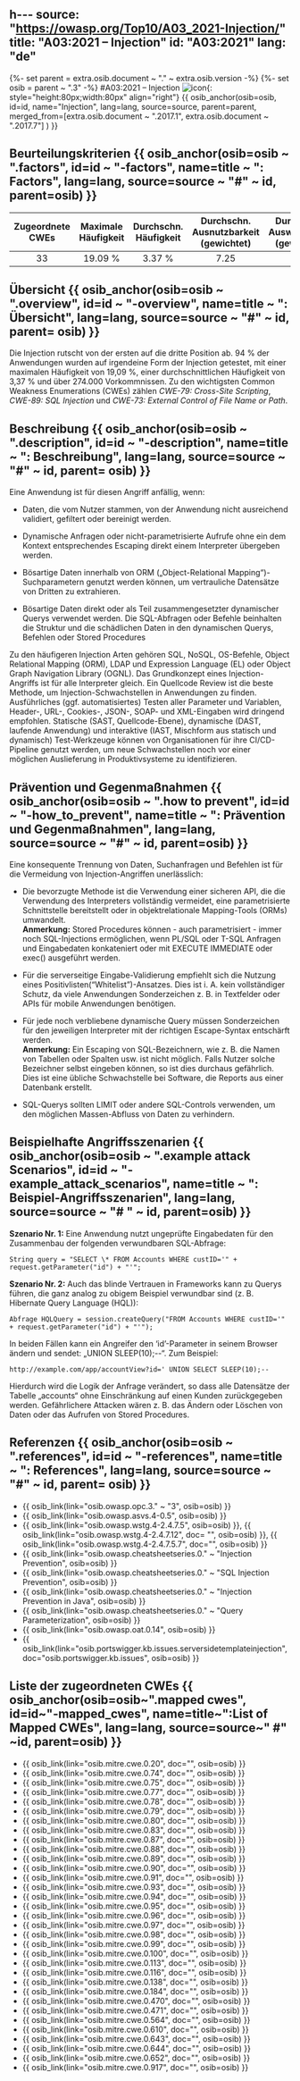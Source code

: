 h---
source: "https://owasp.org/Top10/A03_2021-Injection/"
title:  "A03:2021 – Injection"
id:     "A03:2021"
lang:   "de"
---
{%- set parent = extra.osib.document ~ "." ~ extra.osib.version -%}
{%- set osib = parent ~ ".3" -%}
#A03:2021 – Injection     ![icon](assets/TOP_10_Icons_Final_Injection.png){: style="height:80px;width:80px" align="right"}  {{ osib_anchor(osib=osib, id=id, name="Injection", lang=lang, source=source, parent=parent, merged_from=[extra.osib.document ~ ".2017.1", extra.osib.document ~ ".2017.7"] ) }}

## Beurteilungskriterien {{ osib_anchor(osib=osib ~ ".factors", id=id ~ "-factors", name=title ~ ": Factors", lang=lang, source=source ~ "#" ~ id, parent=osib) }}

| Zugeordnete CWEs | Maximale Häufigkeit | Durchschn. Häufigkeit | Durchschn. Ausnutzbarkeit (gewichtet) | Durchschn. Auswirkungen (gewichtet) | Maximale Abdeckung | Durchschnittliche Abdeckung | Gesamtanzahl | CVEs insgesamt |
|:-------------:|:--------------------:|:--------------------:|:--------------:|:--------------:|:----------------------:|:---------------------:|:-------------------:|:------------:|
| 33          | 19.09 %             | 3.37 %              | 7.25                 | 7.15                | 94.04 %       | 47.90 %       | 274,228           | 32,078     |

## Übersicht {{ osib_anchor(osib=osib ~ ".overview", id=id ~ "-overview", name=title ~ ": Übersicht", lang=lang, source=source ~ "#" ~ id, parent= osib) }}

Die Injection rutscht von der ersten auf die dritte Position ab. 94 % der Anwendungen wurden auf irgendeine Form der Injection getestet, mit einer maximalen Häufigkeit von 19,09 %, einer durchschnittlichen Häufigkeit von 3,37 % und über 274.000 Vorkommnissen. Zu den wichtigsten Common Weakness Enumerations (CWEs) zählen *CWE-79: Cross-Site Scripting*, *CWE-89: SQL Injection* und *CWE-73: External Control of File Name or Path*.

## Beschreibung {{ osib_anchor(osib=osib ~ ".description", id=id ~ "-description", name=title ~ ": Beschreibung", lang=lang, source=source ~ "#" ~ id, parent= osib) }}

Eine Anwendung ist für diesen Angriff anfällig, wenn:

- Daten, die vom Nutzer stammen, von der Anwendung nicht ausreichend validiert, gefiltert oder bereinigt werden.

- Dynamische Anfragen oder nicht-parametrisierte Aufrufe ohne ein dem Kontext entsprechendes Escaping direkt einem Interpreter übergeben werden.

- Bösartige Daten innerhalb von ORM („Object-Relational Mapping“)-Suchparametern genutzt werden können, um vertrauliche Datensätze von Dritten zu extrahieren.

- Bösartige Daten direkt oder als Teil zusammengesetzter dynamischer Querys verwendet werden. Die SQL-Abfragen oder Befehle beinhalten die Struktur und die schädlichen Daten in den dynamischen Querys, Befehlen oder Stored Procedures

Zu den häufigeren Injection Arten gehören SQL, NoSQL, OS-Befehle, Object Relational Mapping (ORM), LDAP und Expression Language (EL) oder Object Graph Navigation Library (OGNL). Das Grundkonzept eines Injection-Angriffs ist für alle Interpreter gleich. Ein Quellcode Review ist die beste Methode, um Injection-Schwachstellen in Anwendungen zu finden. Ausführliches (ggf. automatisiertes) Testen aller Parameter und Variablen, Header-, URL-, Cookies-, JSON-, SOAP- und XML-Eingaben wird dringend empfohlen. Statische (SAST, Quellcode-Ebene), dynamische (DAST, laufende Anwendung) und interaktive (IAST, Mischform aus statisch und dynamisch) Test-Werkzeuge können von Organisationen für ihre CI/CD-Pipeline genutzt werden, um neue Schwachstellen noch vor einer möglichen Auslieferung in Produktivsysteme zu identifizieren.

## Prävention und Gegenmaßnahmen {{ osib_anchor(osib=osib ~ ".how to prevent", id=id ~ "-how_to_prevent", name=title ~ ": Prävention und Gegenmaßnahmen", lang=lang, source=source ~ "#" ~ id, parent=osib) }}

Eine konsequente Trennung von Daten, Suchanfragen und Befehlen ist für die Vermeidung von Injection-Angriffen unerlässlich:

- Die bevorzugte Methode ist die Verwendung einer sicheren API, die die Verwendung des Interpreters vollständig vermeidet, eine parametrisierte Schnittstelle bereitstellt oder in objektrelationale Mapping-Tools (ORMs) umwandelt. 
<br/> **Anmerkung:** Stored Procedures können - auch parametrisiert - immer noch SQL-Injections ermöglichen, wenn PL/SQL oder T-SQL Anfragen und Eingabedaten konkateniert oder mit EXECUTE IMMEDIATE oder exec() ausgeführt werden.

- Für die serverseitige Eingabe-Validierung empfiehlt sich die Nutzung eines Positivlisten(“Whitelist”)-Ansatzes. Dies ist i. A. kein vollständiger Schutz, da viele Anwendungen Sonderzeichen z. B. in Textfelder oder APIs für mobile Anwendungen benötigen.

- Für jede noch verbliebene dynamische Query müssen Sonderzeichen für den jeweiligen Interpreter mit der richtigen Escape-Syntax entschärft werden. <br/> **Anmerkung:** Ein Escaping von SQL-Bezeichnern, wie z. B. die Namen von Tabellen oder Spalten usw. ist nicht möglich.
Falls Nutzer solche Bezeichner selbst eingeben können, so ist dies durchaus gefährlich. Dies ist eine übliche Schwachstelle bei Software, die Reports aus einer Datenbank erstellt.

- SQL-Querys sollten LIMIT oder andere SQL-Controls verwenden, um den möglichen Massen-Abfluss von Daten zu verhindern.

## Beispielhafte Angriffsszenarien {{ osib_anchor(osib=osib ~ ".example attack Scenarios", id=id ~ "-example_attack_scenarios", name=title ~ ": Beispiel-Angriffsszenarien", lang=lang, source=source ~ "# " ~ id, parent=osib) }}

**Szenario Nr. 1:** Eine Anwendung nutzt ungeprüfte Eingabedaten für den Zusammenbau der folgenden verwundbaren SQL-Abfrage:
```
String query = "SELECT \* FROM Accounts WHERE custID='" + request.getParameter("id") + "'";
```

**Szenario Nr. 2:** Auch das blinde Vertrauen in Frameworks kann zu Querys führen, die ganz analog zu obigem Beispiel verwundbar sind (z. B. Hibernate Query Language (HQL)):
```
Abfrage HQLQuery = session.createQuery("FROM Accounts WHERE custID='" + request.getParameter("id") + "'");
```

In beiden Fällen kann ein Angreifer den ‘id’-Parameter in seinem Browser ändern und sendet: „UNION SLEEP(10);--“. Zum Beispiel:
```
http://example.com/app/accountView?id=' UNION SELECT SLEEP(10);--
```

Hierdurch wird die Logik der Anfrage verändert, so dass alle Datensätze der Tabelle „accounts“ ohne Einschränkung auf einen Kunden zurückgegeben werden.
Gefährlichere Attacken wären z. B. das Ändern oder Löschen von Daten oder das Aufrufen von Stored Procedures.

## Referenzen {{ osib_anchor(osib=osib ~ ".references", id=id ~ "-references", name=title ~ ": References", lang=lang, source=source ~ "#" ~ id, parent= osib) }}

- {{ osib_link(link="osib.owasp.opc.3." ~ "3", osib=osib) }} <!-- [OWASP Proactive Controls: Sicherer Datenbankzugriff](https://owasp.org/ www-project-proactive-controls/v3/en/c3-secure-database) -->
- {{ osib_link(link="osib.owasp.asvs.4-0.5", osib=osib) }} <!--- [OWASP ASVS: V5 Input Validation and Encoding](https://owasp.org/www -project-application-security-verification-standard) --->
- {{ osib_link(link="osib.owasp.wstg.4-2.4.7.5", osib=osib) }}, <!-- [OWASP-Testhandbuch: SQL-Injection](https://owasp.org/www -project-web-security-testing-guide/latest/4-Web_Application_Security_Testing/07-Input_Validation_Testing/05-Testing_for_SQL_Injection) --> {{ osib_link(link="osib.owasp.wstg.4-2.4.7.12", doc= "", osib=osib) }}, <!-- [Command Injection ](https://owasp.org/www-project-web-security-testing-guide/latest/4-Web_Application_Security_Testing/07-Input_Validation_Testing/12 -Testing_for_Command_Injection) -->
{{ osib_link(link="osib.owasp.wstg.4-2.4.7.5.7", doc="", osib=osib) }} <!-- [ORM-Injektion ](https://owasp.org/ www-project-web-security-testing-guide/latest/4-Web_Application_Security_Testing/07-Input_Validation_Testing/05.7-Testing_for_ORM_Injection) -->
- {{ osib_link(link="osib.owasp.cheatsheetseries.0." ~ "Injection Prevention", osib=osib) }} <!-- [OWASP Spickzettel: Injektionsprävention](https://cheatsheetseries.owasp. org/cheatsheets/Injection_Prevention_Cheat_Sheet.html) -->
- {{ osib_link(link="osib.owasp.cheatsheetseries.0." ~ "SQL Injection Prevention", osib=osib) }} <!-- [OWASP-Spickzettel: SQL-Injection-Prävention](https://cheatsheetseries. owasp.org/cheatsheets/SQL_Injection_Prevention_Cheat_Sheet.html) -->
- {{ osib_link(link="osib.owasp.cheatsheetseries.0." ~ "Injection Prevention in Java", osib=osib) }} <!-- [OWASP Cheat Sheet: Injection Prevention in Java](https:// (cheatsheetseries.owasp.org/cheatsheets/Injection_Prevention_Cheat_Sheet_in_Java.html) -->
- {{ osib_link(link="osib.owasp.cheatsheetseries.0." ~ "Query Parameterization", osib=osib) }} <!-- [OWASP Spickzettel: Abfrageparametrisierung](https://cheatsheetseries.owasp. org/cheatsheets/Query_Parameterization_Cheat_Sheet.html) -->
- {{ osib_link(link="osib.owasp.oat.0.14", osib=osib) }} <!--- [OWASP Automatisierte Bedrohungen für Webanwendungen – OAT-014](https://owasp.org/www -project-automated-threats-to-web-applications/) --->
- {{ osib_link(link="osib.portswigger.kb.issues.serversidetemplateinjection", doc="osib.portswigger.kb.issues", osib=osib) }} <!--- [PortSwigger: Serverseitige Vorlageninjektion ](https://portswigger.net/kb/issues/00101080_serversidetemplateinjection) --->

## Liste der zugeordneten CWEs {{ osib_anchor(osib=osib~".mapped cwes", id=id~"-mapped_cwes", name=title~":List of Mapped CWEs", lang=lang, source=source~" #" ~id, parent=osib) }}

- {{ osib_link(link="osib.mitre.cwe.0.20", doc="", osib=osib) }} <!-- [CWE-20: Unsachgemäße Eingabevalidierung](https://cwe.mitre.org/data/definitions/20.html) -->
- {{ osib_link(link="osib.mitre.cwe.0.74", doc="", osib=osib) }} <!-- [CWE-74: Unsachgemäße Neutralisierung spezieller Elemente in der Ausgabe, die von einer nachgeschalteten Komponente verwendet wird ('Injektion')](https://cwe.mitre.org/data/definitions/74.html) -->
- {{ osib_link(link="osib.mitre.cwe.0.75", doc="", osib=osib) }} <!-- [CWE-75: Fehler beim Bereinigen spezieller Elemente in einer anderen Ebene (Spezielle Elementinjektion )](https://cwe.mitre.org/data/definitions/75.html) -->
- {{ osib_link(link="osib.mitre.cwe.0.77", doc="", osib=osib) }} <!-- [CWE-77: Unsachgemäße Neutralisierung spezieller Elemente, die in einem Befehl verwendet werden ('Command Injection')](https://cwe.mitre.org/data/definitions/77.html) -->
- {{ osib_link(link="osib.mitre.cwe.0.78", doc="", osib=osib) }} <!-- [CWE-78: Unsachgemäße Neutralisierung spezieller Elemente, die in einem OS-Befehl verwendet werden ('OS Befehlsinjektion')](https://cwe.mitre.org/data/definitions/78.html) -->
- {{ osib_link(link="osib.mitre.cwe.0.79", doc="", osib=osib) }} <!-- [CWE-79: Unsachgemäße Neutralisierung von Eingaben während der Webseitengenerierung („Cross-site Scripting')](https://cwe.mitre.org/data/definitions/79.html) -->
- {{ osib_link(link="osib.mitre.cwe.0.80", doc="", osib=osib) }} <!-- [CWE-80: Unsachgemäße Neutralisierung skriptbezogener HTML-Tags in einer Webseite (Grundlegendes XSS)](https://cwe.mitre.org/data/definitions/80.html) -->
- {{ osib_link(link="osib.mitre.cwe.0.83", doc="", osib=osib) }} <!-- [CWE-83: Unsachgemäße Neutralisierung von Skripten in Attributen auf einer Webseite](https://cwe.mitre.org/data/definitions/83.html) -->
- {{ osib_link(link="osib.mitre.cwe.0.87", doc="", osib=osib) }} <!-- [CWE-87: Unsachgemäße Neutralisierung der alternativen XSS-Syntax](https://cwe.mitre.org/data/definitions/87.html) -->
- {{ osib_link(link="osib.mitre.cwe.0.88", doc="", osib=osib) }} <!-- [CWE-88: Unsachgemäße Neutralisierung von Argumenttrennzeichen in einem Befehl („Argument Injection“ )](https://cwe.mitre.org/data/definitions/88.html) -->
- {{ osib_link(link="osib.mitre.cwe.0.89", doc="", osib=osib) }} <!-- [CWE-89: Unsachgemäße Neutralisierung spezieller Elemente, die in einem SQL-Befehl verwendet werden ('SQL Injection')](https://cwe.mitre.org/data/definitions/89.html) -->
- {{ osib_link(link="osib.mitre.cwe.0.90", doc="", osib=osib) }} <!-- [CWE-90: Unsachgemäße Neutralisierung spezieller Elemente, die in einer LDAP-Abfrage verwendet werden ('LDAP Injection')](https://cwe.mitre.org/data/definitions/90.html) -->
- {{ osib_link(link="osib.mitre.cwe.0.91", doc="", osib=osib) }} <!-- [CWE-91: XML-Injection (auch bekannt als Blind XPath Injection)](https://cwe.mitre.org/data/definitions/91.html) -->
- {{ osib_link(link="osib.mitre.cwe.0.93", doc="", osib=osib) }} <!-- [CWE-93: Unsachgemäße Neutralisierung von CRLF-Sequenzen ('CRLF-Injection')](https://cwe.mitre.org/data/definitions/93.html) -->
- {{ osib_link(link="osib.mitre.cwe.0.94", doc="", osib=osib) }} <!-- [CWE-94: Unsachgemäße Kontrolle der Codegenerierung („Code-Injection“)] (https://cwe.mitre.org/data/definitions/94.html) -->
- {{ osib_link(link="osib.mitre.cwe.0.95", doc="", osib=osib) }} <!-- [CWE-95: Unsachgemäße Neutralisierung von Anweisungen in dynamisch ausgewertetem Code ('Eval Injection“ )](https://cwe.mitre.org/data/definitions/95.html) -->
- {{ osib_link(link="osib.mitre.cwe.0.96", doc="", osib=osib) }} <!-- [CWE-96: Unsachgemäße Neutralisierung von Anweisungen in statisch gespeichertem Code ('Static Code Injection')](https://cwe.mitre.org/data/definitions/96.html) -->
- {{ osib_link(link="osib.mitre.cwe.0.97", doc="", osib=osib) }} <!-- [CWE-97: Unsachgemäße Neutralisierung von Server-Side Includes (SSI) innerhalb eines Webs Seite](https://cwe.mitre.org/data/definitions/97.html) -->
- {{ osib_link(link="osib.mitre.cwe.0.98", doc="", osib=osib) }} <!-- [CWE-98: Unsachgemäße Kontrolle des Dateinamens für die Include/Require-Anweisung im PHP-Programm ('PHP Remote File Inclusion')](https://cwe.mitre.org/data/definitions/98.html) -->
- {{ osib_link(link="osib.mitre.cwe.0.99", doc="", osib=osib) }} <!-- [CWE-99: Unsachgemäße Kontrolle von Ressourcenkennungen („Ressourceninjektion“)](https://cwe.mitre.org/data/definitions/99.html) -->
- {{ osib_link(link="osib.mitre.cwe.0.100", doc="", osib=osib) }} <!-- [CWE-100: Veraltet: War ein Allheilmittel für Eingabevalidierungsprobleme](https://cwe.mitre.org/data/definitions/100.html) -->
- {{ osib_link(link="osib.mitre.cwe.0.113", doc="", osib=osib) }} <!-- [CWE-113: Unsachgemäße Neutralisierung von CRLF-Sequenzen in HTTP-Headern (HTTP Response Splitting)](https://cwe.mitre.org/data/definitions/113.html) -->
- {{ osib_link(link="osib.mitre.cwe.0.116", doc="", osib=osib) }} <!-- [CWE-116: Unsachgemäße Kodierung oder Escapezeichen der Ausgabe](https://cwe mitre.org/data/definitions/116.html) -->
- {{ osib_link(link="osib.mitre.cwe.0.138", doc="", osib=osib) }} <!-- [CWE-138: Unsachgemäße Neutralisierung spezieller Elemente](https://cwe.mitre.org/data/definitions/138.html) -->
- {{ osib_link(link="osib.mitre.cwe.0.184", doc="", osib=osib) }} <!-- [CWE-184: Unvollständige Liste unzulässiger Eingaben](https://cwe.mitre.org/data/definitions/184.html) -->
- {{ osib_link(link="osib.mitre.cwe.0.470", doc="", osib=osib) }} <!-- [CWE-470: Verwendung extern gesteuerter Eingaben zur Auswahl von Klassen oder Code (' Unsichere Reflexion')](https://cwe.mitre.org/data/definitions/470.html) -->
- {{ osib_link(link="osib.mitre.cwe.0.471", doc="", osib=osib) }} <!-- [CWE-471: Änderung angenommener unveränderlicher Daten (MAID)](https://cwe.mitre.org/data/definitions/471.html) -->
- {{ osib_link(link="osib.mitre.cwe.0.564", doc="", osib=osib) }} <!-- [CWE-564: SQL-Injection: Ruhezustand](https://cwe.mitre.org/data/definitions/564.html) -->
- {{ osib_link(link="osib.mitre.cwe.0.610", doc="", osib=osib) }} <!-- [CWE-610: Extern gesteuerter Verweis auf eine Ressource in einer anderen Sphäre](https://cwe.mitre.org/data/definitions/610.html) -->
- {{ osib_link(link="osib.mitre.cwe.0.643", doc="", osib=osib) }} <!-- [CWE-643: Unsachgemäße Neutralisierung von Daten in XPath-Ausdrücken („XPath-Injection“) ](https://cwe.mitre.org/data/definitions/643.html) -->
- {{ osib_link(link="osib.mitre.cwe.0.644", doc="", osib=osib) }} <!-- [CWE-644: Unsachgemäße Neutralisierung von HTTP-Headern für die Skriptsyntax](https://cwe.mitre.org/data/definitions/644.html) -->
- {{ osib_link(link="osib.mitre.cwe.0.652", doc="", osib=osib) }} <!-- [CWE-652: Unsachgemäße Neutralisierung von Daten in XQuery-Ausdrücken („XQuery-Injection“) ](https://cwe.mitre.org/data/definitions/652.html) -->
- {{ osib_link(link="osib.mitre.cwe.0.917", doc="", osib=osib) }} <!-- [CWE-917: Unsachgemäße Neutralisierung spezieller Elemente, die in einer Ausdruckssprachenanweisung verwendet werden (' Expression Language Injection')](https://cwe.mitre.org/data/definitions/917.html) -->
